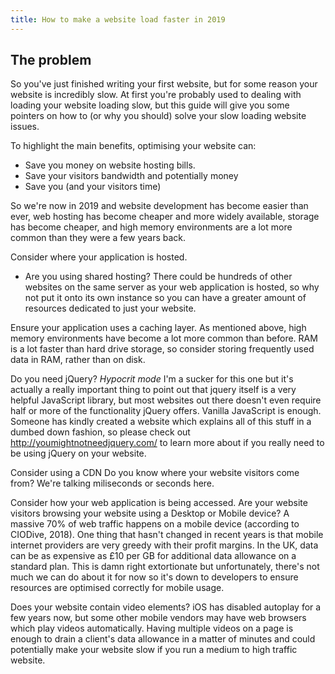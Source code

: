 ```yaml
---
title: How to make a website load faster in 2019
---
```


## The problem

So you've just finished writing your first website, but for some reason your website is incredibly slow. At first you're probably used to dealing with loading your website loading slow, but this guide will give you some pointers on how to (or why you should) solve your slow loading website issues.

To highlight the main benefits, optimising your website can:

* Save you money on website hosting bills.
* Save your visitors bandwidth and potentially money
* Save you (and your visitors time) 

So we're now in 2019 and website development has become easier than ever, web hosting has become cheaper and more widely available, storage has become cheaper, and high memory environments are a lot more common than they were a few years back.

Consider where your application is hosted.
* Are you using shared hosting? There could be hundreds of other websites on the same server as your web application is hosted, so why not put it onto its own instance so you can have a greater amount of resources dedicated to just your website.

Ensure your application uses a caching layer. As mentioned above, high memory environments have become a lot more common than before. RAM is a lot faster than hard drive storage, so consider storing frequently used data in RAM, rather than on disk. 

Do you need jQuery?
*Hypocrit mode* I'm a sucker for this one but it's actually a really important thing to point out that jquery itself is a very helpful JavaScript library, but most websites out there doesn't even require half or more of the functionality jQuery offers. Vanilla JavaScript is enough. Someone has kindly created a website which explains all of this stuff in a dumbed down fashion, so please check out http://youmightnotneedjquery.com/ to learn more about if you really need to be using jQuery on your website.


Consider using a CDN
Do you know where your website visitors come from? We're talking miliseconds or seconds here.

Consider how your web application is being accessed. 
Are your website visitors browsing your website using a Desktop or Mobile device? A massive 70% of web traffic happens on a mobile device (according to CIODive, 2018). One thing that hasn't changed in recent years is that mobile internet providers are very greedy with their profit margins. In the UK, data can be as expensive as £10 per GB for additional data allowance on a standard plan. This is damn right extortionate but unfortunately, there's not much we can do about it for now so it's down to developers to ensure resources are optimised correctly for mobile usage.

Does your website contain video elements? iOS has disabled autoplay for a few years now, but some other mobile vendors may have web browsers which play videos automatically. Having multiple videos on a page is enough to drain a client's data allowance in a matter of minutes and could potentially make your website slow if you run a medium to high traffic website.


